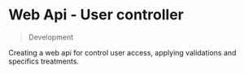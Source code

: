 # Web Api - User controller

> Development

Creating a web api for control user access, applying validations and specifics treatments.